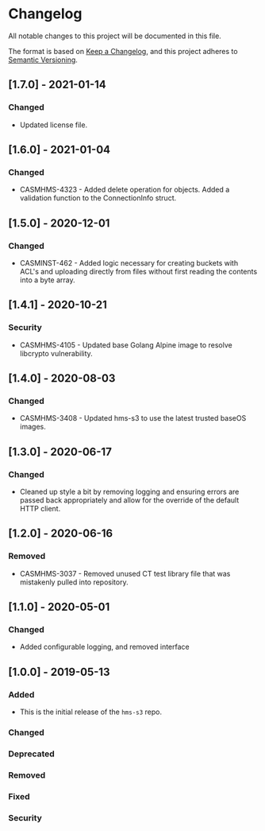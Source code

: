 # Changelog

All notable changes to this project will be documented in this file.

The format is based on [Keep a Changelog](https://keepachangelog.com/en/1.0.0/),
and this project adheres to [Semantic Versioning](https://semver.org/spec/v2.0.0.html).


## [1.7.0] - 2021-01-14

### Changed

- Updated license file.


## [1.6.0] - 2021-01-04

### Changed

- CASMHMS-4323 - Added delete operation for objects. Added a validation function to the ConnectionInfo struct.

## [1.5.0] - 2020-12-01

### Changed

- CASMINST-462 - Added logic necessary for creating buckets with ACL's and uploading directly from files without first reading the contents into a byte array.

## [1.4.1] - 2020-10-21

### Security

- CASMHMS-4105 - Updated base Golang Alpine image to resolve libcrypto vulnerability.

## [1.4.0] - 2020-08-03

### Changed

- CASMHMS-3408 - Updated hms-s3 to use the latest trusted baseOS images.

## [1.3.0] - 2020-06-17

### Changed

- Cleaned up style a bit by removing logging and ensuring errors are passed back appropriately and allow for the override of the default HTTP client.

## [1.2.0] - 2020-06-16

### Removed

- CASMHMS-3037 - Removed unused CT test library file that was mistakenly pulled into repository.

## [1.1.0] - 2020-05-01

### Changed

- Added configurable logging, and removed interface

## [1.0.0] - 2019-05-13

### Added

- This is the initial release of the `hms-s3` repo.

### Changed

### Deprecated

### Removed

### Fixed

### Security
